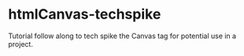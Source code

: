 # htmlCanvas-techspike
Tutorial follow along to tech spike the Canvas tag for potential use in a project.
